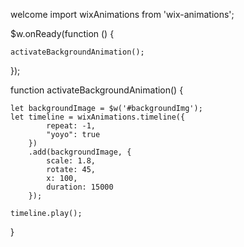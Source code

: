 welcome 
import wixAnimations from 'wix-animations';


$w.onReady(function () {

    activateBackgroundAnimation();
 

});

function activateBackgroundAnimation() {

    let backgroundImage = $w('#backgroundImg');
    let timeline = wixAnimations.timeline({
            repeat: -1,
            "yoyo": true
        })
        .add(backgroundImage, {
            scale: 1.8,
            rotate: 45,
            x: 100,
            duration: 15000
        });

    timeline.play();
}
